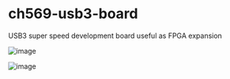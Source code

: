 # ch569-usb3-board
USB3 super speed development board useful as FPGA expansion 

![image](https://user-images.githubusercontent.com/148607/162564261-d2f28034-f2cd-4430-b443-441e8a07486e.png)

![image](https://user-images.githubusercontent.com/148607/162564271-55e8a6b9-08ee-4edd-baa7-28c83d325e84.png)
